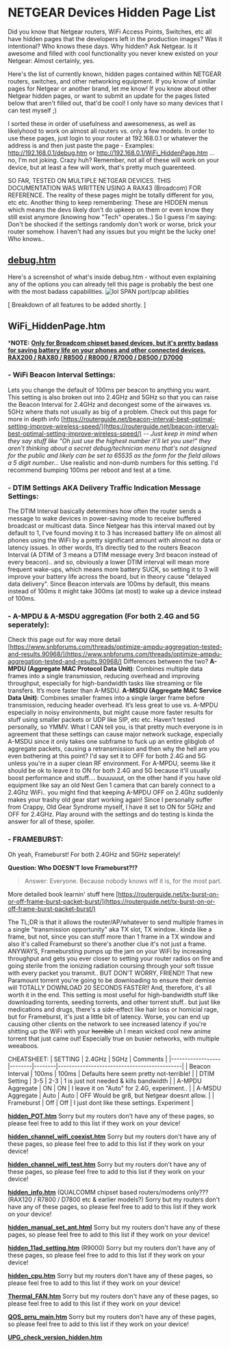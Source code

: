 # NETGEAR Devices Hidden Page List
Did you know that Netgear routers, WiFi Access Points, Switches, etc all have hidden pages that the developers left in the production images? Was it intentional? Who knows these days. Why hidden? Ask Netgear.
Is it awesome and filled with cool functionality you never knew existed on your Netgear: Almost certainly, yes. 

Here's the list of currently known, hidden pages contained within NETGEAR routers, switches, and other networking equipment. If you know of similar pages for Netgear or another brand, let me know!
If you know about other Netgear hidden pages, or want to submit an update for the pages listed below that aren't filled out, that'd be cool! I only have so many devices that I can test myself ;)

I sorted these in order of usefulness and awesomeness, as well as likelyhood to work on almost all routers vs. only a few models. In order to use these pages, just login to your router at 192.168.0.1 or whatever the address
is and then just paste the page - Examples: http://192.168.0.1/debug.htm or http://192.168.0.1/WiFi_HiddenPage.htm ... no, I'm not joking. Crazy huh? Remember, not all of these will work on your device, but at least a few will
work, that's pretty much guarenteed. 

SO FAR, TESTED ON MULTIPLE NETGEAR DEVICES. THIS DOCUMENTATION WAS WRITTEN USING A RAX43 (Broadcom) FOR REFERENCE. The reality of these pages might be 
totally different for you, etc etc. Another thing to keep remembering: These are HIDDEN menus which means the devs likely don't do upkeep on them or even know
they still exist anymore (knowing how "Tech" operates..) So I guess I'm saying: Don't be shocked if the settings randomly don't work or worse, brick your router
somehow. I haven't had any issues but you might be the lucky one! Who knows..

## <ins>**debug.htm**</ins>
Here's a screenshot of what's inside debug.htm - without even explaining any of the options you can already tell this page is probably the best one with the most badass capabilities.
![lol SPAN port/pcap abilities](https://raw.githubusercontent.com/scramblr/NETGEAR_ROUTER_HIDDEN_PAGES/refs/heads/main/netgear.deug.page.jpg?raw=true)

[ Breakdown of all features to be added shortly. ]

## WiFi_HiddenPage.htm
***NOTE:** <ins>**Only for Broadcom chipset based devices, but it's pretty badass for saving battery life on your phones and other connected devices. RAX200 / RAX80 / R8500 / R8000 / R7000 / D8500 / D7000**</ins>

### - **WiFi Beacon Interval Settings**: 
Lets you change the default of 100ms per beacon to anything you want. This setting is also broken out into 2.4GHz and 5GHz so that you can raise the Beacon Interval for 2.4GHz and decongest some of the airwaves vs. 5GHz where thats not usually as big of a problem. Check out this page for more in depth info [https://routerguide.net/beacon-interval-best-optimal-setting-improve-wireless-speed/](https://routerguide.net/beacon-interval-best-optimal-setting-improve-wireless-speed/) -- *Just keep in mind when they say stuff like "Oh just use the highest number it'll let you use!" they aren't thinking about a secret debug/technician menu that's not designed for the public and likely can be set to 65535 as the form for the field allows a 5 digit number...* Use realistic and non-dumb numbers for this setting. I'd recommend bumping 100ms per reboot and test at a time.

### - **DTIM Settings AKA Delivery Traffic Indication Message Settings**: 
The DTIM Interval basically determines how often the router sends a message to wake devices in power-saving mode to receive buffered broadcast or multicast data. Since Netgear has this interval maxed out by default to 1, I've found moving it to 3 has increased battery life on almost all phones using the WiFi by a pretty significant amount with almost no data or latency issues. In other words, It’s directly tied to the routers Beacon Interval (A DTIM of 3 means a DTIM message every 3rd beacon instead of every beacon).. and so, obviously a lower DTIM interval will mean more frequent wake-ups, which means more battery SUCK, so setting it to 3 will improve your battery life across the board, but in theory cause "delayed data delivery". Since Beacon intervals are 100ms by default, this means instead of 100ms it might take 300ms (at most) to wake up a device instead of 100ms. 

### - **A-MPDU & A-MSDU aggregation (For both 2.4G and 5G seperately)**: 
Check this page out for way more detail [https://www.snbforums.com/threads/optimize-ampdu-aggregation-tested-and-results.90968/](https://www.snbforums.com/threads/optimize-ampdu-aggregation-tested-and-results.90968/)
Differences between the two?
**A-MPDU (Aggregate MAC Protocol Data Unit)**: Combines multiple data frames into a single transmission, reducing overhead and improving throughput, especially for high-bandwidth tasks like streaming or file transfers. It’s more faster than A-MSDU.
**A-MSDU (Aggregate MAC Service Data Unit)**: Combines smaller frames into a single larger frame before transmission, reducing header overhead. It’s less great to use vs. A-MPDU especially in noisy environments, but might cause more faster results for stuff using smaller packets or UDP like SIP, etc etc. Haven't tested personally, so YMMV.
What I CAN tell you, is that pretty much everyone is in agreement that these settings can cause major network suckage, especially A-MSDU since it only takes one subframe to fuck up an entire glibglob of aggregate packets, causing a retransmission and then why the hell are you even bothering at this point? I'd say set it to OFF for both 2.4G and 5G unless you're in a super clean RF environment. For A-MPDU, seems like it should be ok to leave it to ON for both 2.4G and 5G because it'll usually boost performance and stuff.... buuuuuut, on the other hand if you have old equipment like say an old Nest Gen 1 camera that can barely connect to a 2.4Ghz WiFi.. you might find that keeping A-MPDU OFF on 2.4Ghz suddenly makes your trashy old gear start working again! Since I personally suffer from Crappy, Old Gear Syndrome myself, I have it set to ON for 5GHz and OFF for 2.4GHz. Play around with the settings and do testing is kinda the answer for all of these, spoiler.

### - **FRAMEBURST**:
Oh yeah, Frameburst! For both 2.4GHz and 5GHz seperately!

**Question: Who DOESN'T love Frameburst?!?**
>Answer: Everyone. Because nobody knows wtf it is, for the most part. 

More detailed book learnin' stuff here [https://routerguide.net/tx-burst-on-or-off-frame-burst-packet-burst/](https://routerguide.net/tx-burst-on-or-off-frame-burst-packet-burst/)

The TL;DR is that it allows the router/AP/whatever to send multiple frames in a single "transmission opportunity" aka TX slot, TX window.. kinda like a frame, but not, since you can stuff more than 1 frame in a TX window and also it's called Frameburst so there's another clue it's not just a frame. ANYWAYS, Framebursting pumps up the jam on your WiFi by increasing throughput and gets you ever closer to setting your router radios on fire and going sterile from the ionizing radiation coursing through your soft tissue with every packet you transmit.. BUT DON'T WORRY, FRIEND!! That new Paramount torrent you're going to be downloading to ensure their demise will TOTALLY DOWNLOAD 20 SECONDS FASTER!! And, therefore, it's all worth it in the end. This setting is most useful for high-bandwidth stuff like downloading torrents, seeding torrents, and other torrent stuff.. but just like medications and drugs, there's a side-effect like hair loss or homicial rage, but for Frameburst, it's just a little bit of latency. Worse, you can end up causing other clients on the network to see increased latency if you're shitting up the WiFi with your ~~horrible~~ uh I mean wicked cool new anime torrent that just came out! Especially true on busier networks, with multiple weeaboos.

CHEATSHEET:
| SETTING          | 2.4GHz | 5GHz   | Comments                                    |
|------------------|--------|--------|---------------------------------------------|
| Beacon Interval  | 100ms  | 100ms  | Defaults here seem pretty not-terrible!     |
| DTIM Setting     | 3-5    | 2-3    | 1 is just not needed & kills bandwidth      |
| A-MPDU Aggregate | ON     | ON     | I leave it on "Auto" for 2.4G, experiment.. |
| A-MSDU Aggregate | Auto   | Auto   | OFF Would be gr8, but Netgear doesnt allow. |
| Frameburst       | Off    | Off    | I just dont like these settings. Experiment |




<ins>**hidden_POT.htm**</ins>
Sorry but my routers don't have any of these pages, so please feel free to add to this list if they work on your device!

<ins>**hidden_channel_wifi_coexist.htm**</ins>
Sorry but my routers don't have any of these pages, so please feel free to add to this list if they work on your device!

<ins>**hidden_channel_wifi_test.htm**</ins>
Sorry but my routers don't have any of these pages, so please feel free to add to this list if they work on your device!

<ins>**hidden_info.htm**</ins> (QUALCOMM chipset based routers/modems only??? (RAX120 / R7800 / D7800 etc & earlier models?)
Sorry but my routers don't have any of these pages, so please feel free to add to this list if they work on your device!

<ins>**hidden_manual_set_ant.html**</ins>
Sorry but my routers don't have any of these pages, so please feel free to add to this list if they work on your device!

<ins>**hidden_11ad_setting.htm**</ins> (R9000)
Sorry but my routers don't have any of these pages, so please feel free to add to this list if they work on your device!

<ins>**hidden_cpu.htm**</ins>
Sorry but my routers don't have any of these pages, so please feel free to add to this list if they work on your device!

<ins>**Thermal_FAN.htm**</ins>
Sorry but my routers don't have any of these pages, so please feel free to add to this list if they work on your device!

<ins>**QOS_prru_main.htm**</ins>
Sorry but my routers don't have any of these pages, so please feel free to add to this list if they work on your device!

<ins>**UPG_check_version_hidden.htm**</ins>



